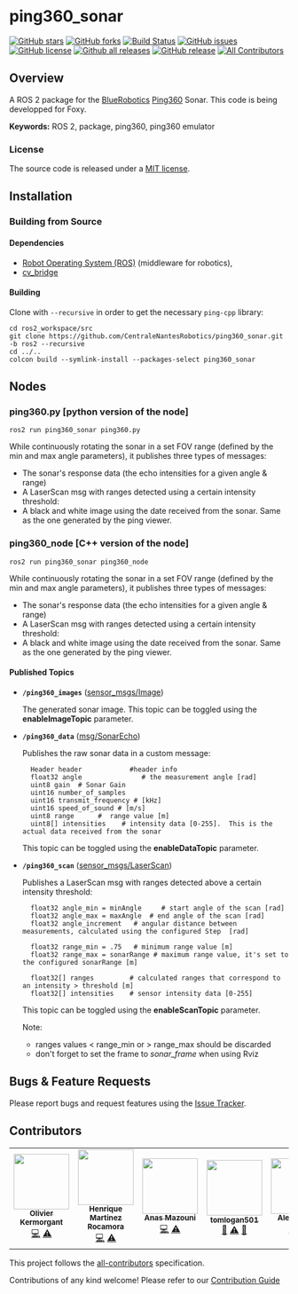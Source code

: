 # ping360_sonar
[![GitHub stars](https://img.shields.io/github/stars/CentraleNantesRobotics/ping360_sonar.svg?style=social&label=Star&maxAge=2592000)](https://GitHub.com/CentraleNantesRobotics/ping360_sonar/stargazers/)
[![GitHub forks](https://img.shields.io/github/forks/CentraleNantesRobotics/ping360_sonar.svg?style=social&label=Fork&maxAge=2592000)](https://GitHub.com/CentraleNantesRobotics/ping360_sonar/network/)
[![Build Status](https://github.com/CentraleNantesRobotics/ping360_sonar/workflows/ROS%20CI/badge.svg)](https://GitHub.com/CentraleNantesRobotics/ping360_sonar/)
[![GitHub issues](https://img.shields.io/github/issues/CentraleNantesRobotics/ping360_sonar.svg)](https://GitHub.com/CentraleNantesRobotics/ping360_sonar/issues/)
[![GitHub license](https://img.shields.io/github/license/CentraleNantesRobotics/ping360_sonar.svg)](https://github.com/CentraleNantesRobotics/ping360_sonar/blob/master/LICENSE)
[![Github all releases](https://img.shields.io/github/downloads/CentraleNantesRobotics/ping360_sonar/total.svg)](https://GitHub.com/CentraleNantesRobotics/ping360_sonar/releases/)
[![GitHub release](https://img.shields.io/github/release/CentraleNantesRobotics/ping360_sonar.svg)](https://GitHub.com/CentraleNantesRobotics/ping360_sonar/releases/)
[![All Contributors](https://img.shields.io/badge/all_contributors-1-orange.svg?style=flat-square)](#contributors-)
## Overview

A ROS 2 package for the [BlueRobotics] [Ping360] Sonar. This code is being developped for Foxy.

**Keywords:** ROS 2, package, ping360, ping360 emulator

### License

The source code is released under a [MIT license](LICENSE).

## Installation

<!--### Download the latest release

Get the latest stable release [here](https://github.com/CentraleNantesRobotics/ping360_sonar/releases/latest).-->

### Building from Source

#### Dependencies

- [Robot Operating System (ROS)](http://wiki.ros.org) (middleware for robotics),
- [cv_bridge]

#### Building

Clone with `--recursive` in order to get the necessary `ping-cpp` library:

	cd ros2_workspace/src
	git clone https://github.com/CentraleNantesRobotics/ping360_sonar.git -b ros2 --recursive
	cd ../..
	colcon build --symlink-install --packages-select ping360_sonar

	
## Nodes

### ping360.py [python version of the node]

	ros2 run ping360_sonar ping360.py

While continuously rotating the sonar in a set FOV range (defined by the min and max angle parameters), it publishes three types of messages:
- The sonar's response data (the echo intensities for a given angle & range)
- A LaserScan msg with ranges detected using a certain intensity threshold:
- A black and white image using the date received from the sonar. Same as the one generated by the ping viewer.

### ping360_node [C++ version of the node]

	ros2 run ping360_sonar ping360_node

While continuously rotating the sonar in a set FOV range (defined by the min and max angle parameters), it publishes three types of messages:
- The sonar's response data (the echo intensities for a given angle & range)
- A LaserScan msg with ranges detected using a certain intensity threshold:
- A black and white image using the date received from the sonar. Same as the one generated by the ping viewer.


#### Published Topics 

* **`/ping360_images`** ([sensor_msgs/Image])

	The generated sonar image. 
	This topic can be toggled using the **enableImageTopic** parameter.

* **`/ping360_data`** ([msg/SonarEcho])

	Publishes the raw sonar data in a custom message:
	
		Header header            #header info
		float32 angle               # the measurement angle [rad]
		uint8 gain  # Sonar Gain
		uint16 number_of_samples 
		uint16 transmit_frequency # [kHz]
		uint16 speed_of_sound # [m/s]
		uint8 range      #  range value [m]
		uint8[] intensities    # intensity data [0-255].  This is the actual data received from the sonar
	
	This topic can be toggled using the **enableDataTopic** parameter.

* **`/ping360_scan`** ([sensor_msgs/LaserScan])

	Publishes a LaserScan msg with ranges detected above a certain intensity threshold:

		float32 angle_min = minAngle     # start angle of the scan [rad]
		float32 angle_max = maxAngle  # end angle of the scan [rad]
		float32 angle_increment   # angular distance between measurements, calculated using the configured Step  [rad]

		float32 range_min = .75   # minimum range value [m]
		float32 range_max = sonarRange # maximum range value, it's set to the configured sonarRange [m]

		float32[] ranges         # calculated ranges that correspond to an intensity > threshold [m] 
		float32[] intensities    # sensor intensity data [0-255]

	This topic can be toggled using the **enableScanTopic** parameter.

	Note: 
	- ranges values < range_min or > range_max should be discarded
	- don't forget to set the frame to *sonar_frame* when using Rviz

## Bugs & Feature Requests

Please report bugs and request features using the [Issue Tracker](https://github.com/CentraleNantesRobotics/ping360_sonar/issues).


[ROS]: http://www.ros.org
[BlueRobotics]: http://bluerobotics.com
[cv_bridge]: http://wiki.ros.org/cv_bridge
[sensor_msgs/Image]: http://docs.ros.org/melodic/api/sensor_msgs/html/msg/Image.html
[Ping360]: https://bluerobotics.com/store/sensors-sonars-cameras/sonar/ping360-sonar-r1-rp/
[msg/SonarEcho]: /msg/SonarEcho.msg
[sensor_msgs/LaserScan]: http://docs.ros.org/melodic/api/sensor_msgs/html/msg/LaserScan.html

## Contributors

<!-- ALL-CONTRIBUTORS-LIST:START - Do not remove or modify this section -->
<!-- prettier-ignore-start -->
<!-- markdownlint-disable -->
<table>
  <tr>
	  <td align="center"><a href="https://github.com/oKermorgant"><img src="https://avatars.githubusercontent.com/u/1633173?v=4" width="100px;" alt=""/><br /><sub><b>Olivier Kermorgant</b></sub></a><br /><a href="https://github.com/CentraleNantesRobotics/ping360_sonar/commits?author=oKermorgant" title="Code">💻</a> <a href="https://github.com/CentraleNantesRobotics/ping360_sonar/commits?author=oKermorgant" title="Tests">⚠️</a></td>
    <td align="center"><a href="https://github.com/Hameck"><img src="https://avatars2.githubusercontent.com/u/14954732?v=4" width="100px;" alt=""/><br /><sub><b>Henrique Martinez Rocamora</b></sub></a><br /><a href="https://github.com/CentraleNantesRobotics/ping360_sonar/commits?author=Hameck" title="Code">💻</a> <a href="https://github.com/CentraleNantesRobotics/ping360_sonar/commits?author=Hameck" title="Tests">⚠️</a></td>
    <td align="center"><a href="https://stormix.co"><img src="https://avatars2.githubusercontent.com/u/18377687?v=4" width="100px;" alt=""/><br /><sub><b>Anas Mazouni</b></sub></a><br /><a href="https://github.com/CentraleNantesRobotics/ping360_sonar/commits?author=Stormiix" title="Code">💻</a> <a href="https://github.com/CentraleNantesRobotics/ping360_sonar/commits?author=Stormiix" title="Tests">⚠️</a></td>
    <td align="center"><a href="https://github.com/tomlogan501"><img src="https://avatars3.githubusercontent.com/u/56969577?v=4" width="100px;" alt=""/><br /><sub><b>tomlogan501</b></sub></a><br /><a href="#ideas-tomlogan501" title="Ideas, Planning, & Feedback">🤔</a> <a href="https://github.com/CentraleNantesRobotics/ping360_sonar/commits?author=tomlogan501" title="Tests">⚠️</a> <a href="https://github.com/CentraleNantesRobotics/ping360_sonar/issues?q=author%3Atomlogan501" title="Bug reports">🐛</a></td>
	  <td align="center"><a href="https://github.com/AlexisFetet/"><img src="https://avatars.githubusercontent.com/u/94527511?v=4" width="100px;" alt=""/><br /><sub><b>Alexis Fetet</b></sub></a><br /><a href="https://github.com/CentraleNantesRobotics/ping360_sonar/commits?author=AlexisFetet" title="Code">💻</a> <a href="https://github.com/CentraleNantesRobotics/ping360_sonar/commits?author=AlexisFetet" title="Tests">⚠️</a></td>
	  <td align="center"><a href="https://github.com/Foukoo"><img src="https://avatars.githubusercontent.com/u/59455485?v=4" width="100px;" alt=""/><br /><sub><b>Jonathan Delacoux</b></sub></a><br /><a href="https://github.com/CentraleNantesRobotics/ping360_sonar/commits?author=Foukoo" title="Code">💻</a> <a href="https://github.com/CentraleNantesRobotics/ping360_sonar/commits?author=Foukoo" title="Tests">⚠️</a></td>
  </tr>
</table>

<!-- markdownlint-enable -->
<!-- prettier-ignore-end -->
<!-- ALL-CONTRIBUTORS-LIST:END -->

This project follows the [all-contributors](https://github.com/all-contributors/all-contributors) specification. 

Contributions of any kind welcome! Please refer to our [Contribution Guide](CONTRIBUTING.md)

